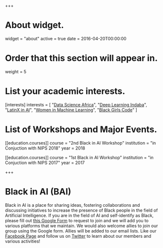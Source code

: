 +++
# About widget.
widget = "about"
active = true
date = 2016-04-20T00:00:00

# Order that this section will appear in.
weight = 5

# List your academic interests.
[interests]
  interests = [
    "[Data Science Africa](http://www.datascienceafrica.org)",
    "[Deep Learning Indaba](http://www.deeplearningindaba.com)",
    "[LatinX in AI](http://www.latinxinai.org)",
    "[Women in Machine Learning](https://wimlworkshop.org)",
    "[Black Girls Code](http://blackgirlscode.com)"
  ]

# List of Workshops and Major Events.
[[education.courses]]
  course = "2nd Black in AI Workshop"
  institution = "in Conjuction with NIPS 2018"
  year = 2018

[[education.courses]]
  course = "1st Black in AI Workshop"
  institution = "in Conjuction with NIPS 2017"
  year = 2017

+++

# Black in AI (BAI)

Black in AI is a place for sharing ideas, fostering collaborations and discussing initiatives to increase the presence of Black people in the field of Artificial Intelligence. If you are in the field of AI and self-identify as Black, please fill out [this Google Form](https://goo.gl/forms/CMDkD5CuLjc0IAJi1) to request to join and we will add you to various platforms that we maintain. We would also welcome allies to join our group using the Google form. Allies will be added to our email lists. Like our [Facebook Page](https://www.facebook.com/blackinai/) and follow us on [Twitter](https://twitter.com/black_in_ai) to learn about our members and various activities!
